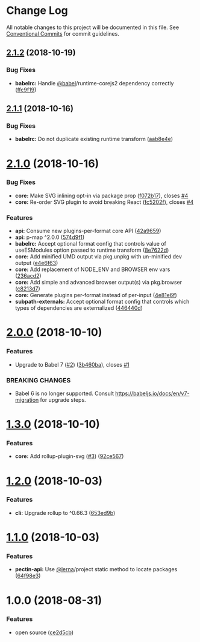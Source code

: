# Change Log

All notable changes to this project will be documented in this file.
See [Conventional Commits](https://conventionalcommits.org) for commit guidelines.

## [2.1.2](https://github.com/evocateur/pectin/compare/v2.1.1...v2.1.2) (2018-10-19)


### Bug Fixes

* **babelrc:** Handle [@babel](https://github.com/babel)/runtime-corejs2 dependency correctly ([ffc9f19](https://github.com/evocateur/pectin/commit/ffc9f19))





## [2.1.1](https://github.com/evocateur/pectin/compare/v2.1.0...v2.1.1) (2018-10-16)


### Bug Fixes

* **babelrc:** Do not duplicate existing runtime transform ([aab8e4e](https://github.com/evocateur/pectin/commit/aab8e4e))





# [2.1.0](https://github.com/evocateur/pectin/compare/v2.0.0...v2.1.0) (2018-10-16)


### Bug Fixes

* **core:** Make SVG inlining opt-in via package prop ([f072b17](https://github.com/evocateur/pectin/commit/f072b17)), closes [#4](https://github.com/evocateur/pectin/issues/4)
* **core:** Re-order SVG plugin to avoid breaking React ([fc5202f](https://github.com/evocateur/pectin/commit/fc5202f)), closes [#4](https://github.com/evocateur/pectin/issues/4)


### Features

* **api:** Consume new plugins-per-format core API ([42a9659](https://github.com/evocateur/pectin/commit/42a9659))
* **api:** p-map ^2.0.0 ([574d9f1](https://github.com/evocateur/pectin/commit/574d9f1))
* **babelrc:** Accept optional format config that controls value of useESModules option passed to runtime transform ([8e7622d](https://github.com/evocateur/pectin/commit/8e7622d))
* **core:** Add minified UMD output via pkg.unpkg with un-minified dev output ([e4e6f63](https://github.com/evocateur/pectin/commit/e4e6f63))
* **core:** Add replacement of NODE_ENV and BROWSER env vars ([236acd2](https://github.com/evocateur/pectin/commit/236acd2))
* **core:** Add simple and advanced browser output(s) via pkg.browser ([c8213d7](https://github.com/evocateur/pectin/commit/c8213d7))
* **core:** Generate plugins per-format instead of per-input ([4e81e6f](https://github.com/evocateur/pectin/commit/4e81e6f))
* **subpath-externals:** Accept optional format config that controls which types of dependencies are externalized ([446440d](https://github.com/evocateur/pectin/commit/446440d))





# [2.0.0](https://github.com/evocateur/pectin/compare/v1.3.0...v2.0.0) (2018-10-10)


### Features

* Upgrade to Babel 7 ([#2](https://github.com/evocateur/pectin/issues/2)) ([3b460ba](https://github.com/evocateur/pectin/commit/3b460ba)), closes [#1](https://github.com/evocateur/pectin/issues/1)


### BREAKING CHANGES

* Babel 6 is no longer supported. Consult https://babeljs.io/docs/en/v7-migration for upgrade steps.





# [1.3.0](https://github.com/evocateur/pectin/compare/v1.2.0...v1.3.0) (2018-10-10)


### Features

* **core:** Add rollup-plugin-svg ([#3](https://github.com/evocateur/pectin/issues/3)) ([92ce567](https://github.com/evocateur/pectin/commit/92ce567))





<a name="1.2.0"></a>
# [1.2.0](https://github.com/evocateur/pectin/compare/v1.1.0...v1.2.0) (2018-10-03)


### Features

* **cli:** Upgrade rollup to ^0.66.3 ([653ed9b](https://github.com/evocateur/pectin/commit/653ed9b))





<a name="1.1.0"></a>
# [1.1.0](https://github.com/evocateur/pectin/compare/v1.0.0...v1.1.0) (2018-10-03)


### Features

* **pectin-api:** Use [@lerna](https://github.com/lerna)/project static method to locate packages ([64f98e3](https://github.com/evocateur/pectin/commit/64f98e3))





<a name="1.0.0"></a>
# 1.0.0 (2018-08-31)


### Features

* open source ([ce2d5cb](https://github.com/evocateur/pectin/commit/ce2d5cb))
